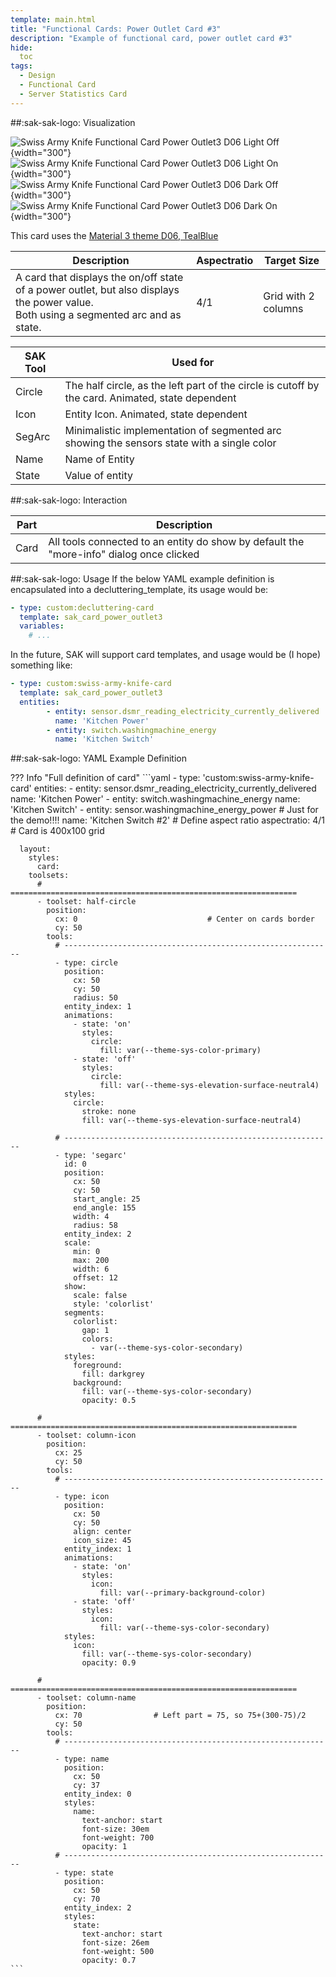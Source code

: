 ```yaml
---
template: main.html
title: "Functional Cards: Power Outlet Card #3"
description: "Example of functional card, power outlet card #3"
hide:
  toc
tags:
  - Design
  - Functional Card
  - Server Statistics Card
---
```

<!-- GT/GL -->
##:sak-sak-logo: Visualization

![Swiss Army Knife Functional Card Power Outlet3 D06 Light Off]( ../assets/screenshots/sak-functional-card-12-power-outlet3-theme-d06-light-off.png){width="300"}
![Swiss Army Knife Functional Card Power Outlet3 D06 Light On]( ../assets/screenshots/sak-functional-card-12-power-outlet3-theme-d06-light-on.png){width="300"}
<br>![Swiss Army Knife Functional Card Power Outlet3 D06 Dark Off]( ../assets/screenshots/sak-functional-card-12-power-outlet3-theme-d06-dark-off.png){width="300"}
![Swiss Army Knife Functional Card Power Outlet3 D06 Dark On]( ../assets/screenshots/sak-functional-card-12-power-outlet3-theme-d06-dark-on.png){width="300"}

This card uses the [Material 3 theme D06, TealBlue][ham3-d06-url]

| Description| Aspectratio| Target Size |
|-|-|-|
| A card that displays the on/off state of a power outlet, but also displays the power value. <br>Both using a segmented arc and as state.| 4/1 | Grid with 2 columns |

| SAK Tool| Used for |
|-|-|
| Circle | The half circle, as the left part of the circle is cutoff by the card. Animated, state dependent|
| Icon | Entity Icon. Animated, state dependent|
| SegArc | Minimalistic implementation of segmented arc showing the sensors state with a single color|
| Name | Name of Entity|
| State | Value of entity|

##:sak-sak-logo: Interaction

| Part | Description|
|-|-|
| Card | All tools connected to an entity do show by default the "more-info" dialog once clicked |

##:sak-sak-logo: Usage
If the below YAML example definition is encapsulated into a decluttering_template, its usage would be:

```yaml linenums="1"
- type: custom:decluttering-card
  template: sak_card_power_outlet3
  variables:
    # ...
```

In the future, SAK will support card templates, and usage would be (I hope) something like:


```yaml linenums="1"
- type: custom:swiss-army-knife-card
  template: sak_card_power_outlet3
  entities:
        - entity: sensor.dsmr_reading_electricity_currently_delivered
          name: 'Kitchen Power'
        - entity: switch.washingmachine_energy
          name: 'Kitchen Switch'
```

##:sak-sak-logo: YAML Example Definition

??? Info "Full definition of card"
    ```yaml
    - type: 'custom:swiss-army-knife-card'
      entities:
        - entity: sensor.dsmr_reading_electricity_currently_delivered
          name: 'Kitchen Power'
        - entity: switch.washingmachine_energy
          name: 'Kitchen Switch'
        - entity: sensor.washingmachine_energy_power  # Just for the demo!!!!
          name: 'Kitchen Switch #2'
      # Define aspect ratio
      aspectratio: 4/1                          # Card is 400x100 grid

      layout:
        styles:
          card:
        toolsets:
          # ================================================================
          - toolset: half-circle
            position:
              cx: 0                             # Center on cards border 
              cy: 50
            tools:
              # ------------------------------------------------------------
              - type: circle
                position:
                  cx: 50
                  cy: 50
                  radius: 50
                entity_index: 1
                animations:
                  - state: 'on'
                    styles:
                      circle:
                        fill: var(--theme-sys-color-primary)
                  - state: 'off'
                    styles:
                      circle:
                        fill: var(--theme-sys-elevation-surface-neutral4)
                styles:
                  circle:
                    stroke: none
                    fill: var(--theme-sys-elevation-surface-neutral4)

              # ------------------------------------------------------------ 
              - type: 'segarc'
                id: 0
                position:
                  cx: 50
                  cy: 50
                  start_angle: 25
                  end_angle: 155
                  width: 4
                  radius: 58
                entity_index: 2
                scale:
                  min: 0
                  max: 200
                  width: 6
                  offset: 12
                show:
                  scale: false
                  style: 'colorlist'
                segments:
                  colorlist:
                    gap: 1
                    colors:
                      - var(--theme-sys-color-secondary)
                styles:
                  foreground:
                    fill: darkgrey
                  background:
                    fill: var(--theme-sys-color-secondary)
                    opacity: 0.5

          # ================================================================
          - toolset: column-icon
            position:
              cx: 25
              cy: 50
            tools:
              # ------------------------------------------------------------
              - type: icon
                position:
                  cx: 50
                  cy: 50
                  align: center
                  icon_size: 45
                entity_index: 1
                animations:
                  - state: 'on'
                    styles:
                      icon:
                        fill: var(--primary-background-color)
                  - state: 'off'
                    styles:
                      icon:
                        fill: var(--theme-sys-color-secondary)
                styles:
                  icon:
                    fill: var(--theme-sys-color-secondary)
                    opacity: 0.9
                
          # ================================================================
          - toolset: column-name
            position:
              cx: 70                # Left part = 75, so 75+(300-75)/2
              cy: 50
            tools:
              # ------------------------------------------------------------
              - type: name
                position:
                  cx: 50
                  cy: 37
                entity_index: 0
                styles:
                  name:
                    text-anchor: start
                    font-size: 30em
                    font-weight: 700
                    opacity: 1
              # ------------------------------------------------------------
              - type: state
                position:
                  cx: 50
                  cy: 70
                entity_index: 2
                styles:
                  state:
                    text-anchor: start
                    font-size: 26em
                    font-weight: 500
                    opacity: 0.7
    ```

<!-- Image references -->

<!--- Internal References... --->
[Swiss Army Knife Tutorial 02]: ../tutorials/10-step-tutorial-02-intro.md

<!--- External References... --->
[ham3-d06-url]: https://material3-themes-manual.amoebelabs.com/examples/material3-example-theme-d06-tealblue/
